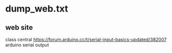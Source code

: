 # dump_web.txt

## web site
class central
https://forum.arduino.cc/t/serial-input-basics-updated/382007
  arduino serial output
